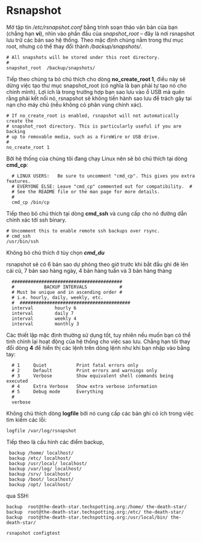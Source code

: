 ﻿# Rsnapshot
Mở tập tin _/etc/rsnapshot.conf_ bằng trình soạn thảo văn bản của bạn (chẳng hạn **vi**), nhìn vào phần đầu của _snapshot_root_ – đây là nơi rsnapshot lưu trữ các bản sao hệ thống. Theo mặc định chúng nằm trong thư mục root, nhưng có thể thay đổi thành _/backup/snapshots/_.  
```
# All snapshots will be stored under this root directory.  
# 
snapshot_root  /backup/snapshots/
```  

Tiếp theo chúng ta bỏ chú thích cho dòng **no_create_root 1**, điều này sẽ dừng việc tạo thư mục snapshot_root (có nghĩa là bạn phải tự tạo nó cho chính mình). Lợi ích là trong trường hợp bạn sao lưu vào ổ USB mà quên rằng phải kết nối nó, rsnapshot sẽ không tiến hành sao lưu để trách gây tai nạn cho máy chủ (nếu không có phân vùng chính xác).  

```
# If no_create_root is enabled, rsnapshot will not automatically create the 
# snapshot_root directory. This is particularly useful if you are backing 
# up to removable media, such as a FireWire or USB drive. 
# 
no_create_root 1
```  

Bởi hệ thống của chúng tôi đang chạy Linux nên sẽ bỏ chú thích tại dòng **cmd_cp**:  

```
  # LINUX USERS:   Be sure to uncomment "cmd_cp". This gives you extra features.  
  # EVERYONE ELSE: Leave "cmd_cp" commented out for compatibility.  #  
  # See the README file or the man page for more details.  
  # 
  cmd_cp /bin/cp
  ```  

Tiếp theo bỏ chú thích tại dòng **cmd_ssh** và cung cấp cho nó đường dẫn chính xác tới ssh binary.  

```
# Uncomment this to enable remote ssh backups over rsync.  
# cmd_ssh 
/usr/bin/ssh
```  

Không bỏ chú thích ở tùy chọn _**cmd_du**_  

rsnapshot sẽ có 6 bản sao dự phòng theo giờ trước khi bắt đầu ghi đè lên cái cũ, 7 bản sao hàng ngày, 4 bản hàng tuần và 3 bản hàng tháng  
```
  #########################################  
  #           BACKUP INTERVALS            #  
  # Must be unique and in ascending order #  
  # i.e. hourly, daily, weekly, etc.      
  #  ######################################### 
  interval        hourly 6 
  interval        daily 7 
  interval        weekly 4 
  interval        monthly 3
```  

Các thiết lập mặc định thường sử dụng tốt, tuy nhiên nếu muốn bạn có thể tinh chỉnh lại hoạt động của hệ thống cho việc sao lưu. Chẳng hạn tôi thay đổi dòng **4** để hiển thị các lệnh trên dòng lệnh như khi bạn nhập vào bằng tay:  

```
  # 1     Quiet           Print fatal errors only  
  # 2     Default         Print errors and warnings only  
  # 3     Verbose         Show equivalent shell commands being executed  
  # 4     Extra Verbose   Show extra verbose information  
  # 5     Debug mode      Everything  
  # 
  verbose
```  

Không chú thích dòng **logfile** bởi nó cung cấp các bản ghi có ích trong việc tìm kiếm các lỗi:  
```
logfile /var/log/rsnapshot
```  

Tiếp theo là cấu hình các điểm backup,  

```
 backup /home/ localhost/ 
 backup /etc/ localhost/ 
 backup /usr/local/ localhost/ 
 backup /var/log/ localhost/ 
 backup /srv/ localhost/ 
 backup /boot/ localhost/ 
 backup /opt/ localhost/
```  

qua SSH:  
```
backup  root@the-death-star.techspotting.org:/home/ the-death-star/ 
backup  root@the-death-star.techspotting.org:/etc/ the-death-star/ 
backup  root@the-death-star.techspotting.org:/usr/local/bin/ the-death-star/
```  

```rsnapshot configtest```  

